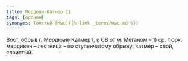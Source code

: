 ```yaml
---
title: Мердюан-Катмер II
tags: [ороним]
synonyms: Толстый [Мыс]({% link _terms/мыс.md %})
---
```


Вост. обрыв г. Мердюан-Катмер I, к СВ от м. Меганом – 1) ср. тюрк. мердивен –
лестница – по ступенчатому обрыву; катмер – слой, слоистый.
